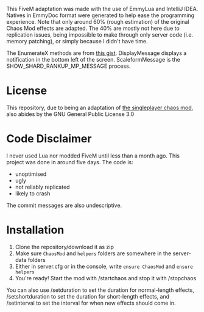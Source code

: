 This FiveM adaptation was made with the use of EmmyLua and IntelliJ IDEA. Natives in EmmyDoc format were generated to help ease the programming experience. Note that only around 60% (rough estimation) of the original Chaos Mod effects are adapted. The 40% are mostly not here due to replication issues, being impossible to make through only server code (i.e. memory patching), or simply because I didn't have time.

The EnumerateX methods are from [this gist](https://gist.github.com/IllidanS4/9865ed17f60576425369fc1da70259b2). DisplayMessage displays a notification in the bottom left of the screen. ScaleformMessage is the SHOW_SHARD_RANKUP_MP_MESSAGE process.

# License
This repository, due to being an adaptation of [the singleplayer chaos mod](https://github.com/gta-chaos-mod/ChaosModV), also abides by the GNU General Public License 3.0

# Code Disclaimer
I never used Lua nor modded FiveM until less than a month ago. This project was done in around five days. The code is:
- unoptimised
- ugly
- not reliably replicated
- likely to crash

The commit messages are also undescriptive.

# Installation
1. Clone the repository/download it as zip
2. Make sure `ChaosMod` and `helpers` folders are somewhere in the server-data folders
3. Either in server.cfg or in the console, write `ensure ChaosMod` and `ensure helpers`
4. You're ready! Start the mod with /startchaos and stop it with /stopchaos

You can also use /setduration <number> to set the duration for normal-length effects, /setshortduration <number> to set the duration for short-length effects, and /setinterval <number> to set the interval for when new effects should come in.
